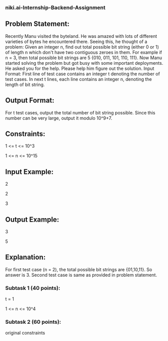 ### niki.ai-Internship-Backend-Assignment

## Problem Statement:
Recently Manu visited the byteland. He was amazed with lots of different varieties of bytes he
encountered there. Seeing this, he thought of a problem: Given an integer n, find out total possible
bit string (either 0 or 1) of length n which don't have two contiguous zeroes in them. For example if n
= 3, then total possible bit strings are 5 {010, 011, 101, 110, 111}. Now Manu started solving
the problem but got busy with some important deployments. He asked you for the help. Please help
him figure out the solution.
Input Format:
First line of test case contains an integer t denoting the number of test cases.
In next t lines, each line contains an integer n, denoting the length of bit string.

## Output Format:
For t test cases, output the total number of bit string possible. Since this number can be very large,
output it modulo 10^9+7.

## Constraints:
1 <= t <= 10^3

1 <= n <= 10^15

## Input Example:
2

2

3

## Output Example:
3

5

## Explanation:
For first test case (n = 2), the total possible bit strings are {01,10,11}. So answer is 3.
Second test case is same as provided in problem statement.

### Subtask 1 (40 points):
t = 1

1 <= n <= 10^4

### Subtask 2 (60 points):
original constraints
